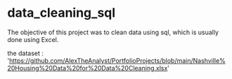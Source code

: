 # data_cleaning_sql

The objective of this project was to clean data using sql, which is usually done using Excel.

the dataset : 'https://github.com/AlexTheAnalyst/PortfolioProjects/blob/main/Nashville%20Housing%20Data%20for%20Data%20Cleaning.xlsx'
